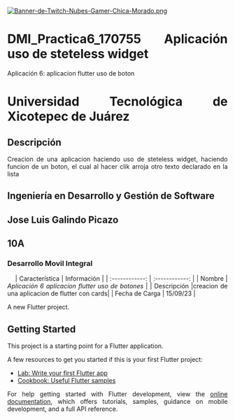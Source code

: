 [![Banner-de-Twitch-Nubes-Gamer-Chica-Morado.png](https://i.postimg.cc/15q3LFXF/Banner-de-Twitch-Nubes-Gamer-Chica-Morado.png)](https://postimg.cc/MvzwBvyZ)

<div align="Justify">

# DMI_Practica6_170755 Aplicación uso de steteless widget
Aplicación 6: aplicacion flutter uso de boton
# Universidad Tecnológica de Xicotepec de Juárez
## Descripción
Creacion de una aplicacion haciendo uso de steteless widget, haciendo funcion de un boton, el cual al hacer clik arroja otro texto declarado en la lista
## Ingeniería en Desarrollo y Gestión de Software
## Jose Luis Galindo Picazo
## 10A
### Desarrollo Movil Integral

&nbsp;
&nbsp;
|  Característica |  Información |
| :------------: | :------------: |
| Nombre | **Aplicación 6* aplicacion flutter uso de botones* |
| Descripción  |creacion de una aplicacion de flutter con cards|
|  Fecha de Carga | 15/09/23  |

A new Flutter project.

## Getting Started

This project is a starting point for a Flutter application.

A few resources to get you started if this is your first Flutter project:

- [Lab: Write your first Flutter app](https://docs.flutter.dev/get-started/codelab)
- [Cookbook: Useful Flutter samples](https://docs.flutter.dev/cookbook)

For help getting started with Flutter development, view the
[online documentation](https://docs.flutter.dev/), which offers tutorials,
samples, guidance on mobile development, and a full API reference.
